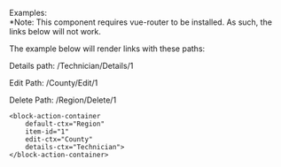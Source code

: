 Examples: <br>
*Note: This component requires vue-router to be installed. As such, the links below will not work.

The example below will render links with these paths:

Details path: /Technician/Details/1

Edit Path: /County/Edit/1

Delete Path: /Region/Delete/1
```vue
<block-action-container
    default-ctx="Region"
    item-id="1"
    edit-ctx="County"
    details-ctx="Technician">
</block-action-container>
```